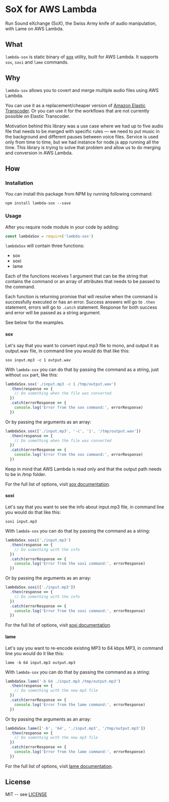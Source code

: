 # SoX for AWS Lambda

Run Sound eXchange (SoX), the Swiss Army knife of audio manipulation, with Lame on AWS Lambda.

## What

`lambda-sox` is static binary of [sox](http://sox.sourceforge.net) utility, built for AWS Lambda. It supports `sox`, `soxi` and `lame` commands.

## Why

`lambda-sox` allows you to covert and merge multiple audio files using AWS Lambda.

You can use it as a replacement/cheaper version of [Amazon Elastic Transcoder](https://aws.amazon.com/elastictranscoder/). Or you can use it for the workflows that are not currently possible on Elastic Transcoder.

Motivation behind this library was a use case where we had up to five audio file that needs to be merged with specific rules — we need to put music in the background and different pauses between voice files. Service is used only from time to time, but we had instance for node.js app running all the time. This library is trying to solve that problem and allow us to do merging and conversion in AWS Lambda.

## How

### Installation

You can install this package from NPM by running following command:

```shell
npm install lambda-sox --save
```

### Usage

After you require node module in your code by adding:

```javascript
const lambdaSox = require('lambda-sox')
```

`lambdaSox` will contain three functions:

- sox
- soxi
- lame

Each of the functions receives 1 argument that can be the string that contains the command or an array of attributes that needs to be passed to the command.

Each function is returning promise that will resolve when the command is successfully executed or has an error. Success answers will go to `.then` statement, errors will go to `.catch` statement. Response for both success and error will be passed as a string argument.

See below for the examples.

#### sox

Let's say that you want to convert input.mp3 file to mono, and output it as output.wav file, in command line you would do that like this: 

```shell
sox input.mp3 -c 1 output.wav
```

With `lambda-sox` you can do that by passing the command as a string, just without `sox`	part, like this:

```javascript
lambdaSox.sox('./input.mp3 -c 1 /tmp/output.wav')
  .then(response => {
    // Do something when the file was converted
  })
  .catch(errorResponse => {
    console.log('Error from the sox command:', errorResponse)
  })
```

Or by passing the arguments as an array:

```javascript
lambdaSox.sox(['./input.mp3', '-c', '1', '/tmp/output.wav'])
  .then(response => {
    // Do something when the file was converted
  })
  .catch(errorResponse => {
    console.log('Error from the sox command:', errorResponse)
  })
```

Keep in mind that AWS Lambda is read only and that the output path needs to be in /tmp folder.

For the full list of options, visit [sox documentation](http://sox.sourceforge.net/soxformat.html).

#### soxi

Let's say that you want to see the info about input.mp3 file, in command line you would do that like this: 

```shell
soxi input.mp3
```

With `lambda-sox` you can do that by passing the command as a string:

```javascript
lambdaSox.soxi('./input.mp3')
  .then(response => {
    // Do something with the info
  })
  .catch(errorResponse => {
    console.log('Error from the soxi command:', errorResponse)
  })
```

Or by passing the arguments as an array:

```javascript
lambdaSox.soxi(['./input.mp3'])
  .then(response => {
    // Do something with the info
  })
  .catch(errorResponse => {
    console.log('Error from the soxi command:', errorResponse)
  })
```

For the full list of options, visit [soxi documentation](http://sox.sourceforge.net/soxi.html).

#### lame

Let's say you want to re-encode existing MP3 to 64 kbps MP3, in command line you would do it like this:

```shell
lame -b 64 input.mp3 output.mp3
```

With `lambda-sox` you can do that by passing the command as a string:

```javascript
lambdaSox.lame('-b 64 ./input.mp3 /tmp/output.mp3')
  .then(response => {
    // Do something with the new mp3 file
  })
  .catch(errorResponse => {
    console.log('Error from the lame command:', errorResponse)
  })
```

Or by passing the arguments as an array:

```javascript
lambdaSox.lame(['-b', '64', './input.mp3', '/tmp/output.mp3'])
  .then(response => {
    // Do something with the new mp3 file
  })
  .catch(errorResponse => {
    console.log('Error from the lame command:', errorResponse)
  })
```

For the full list of options, visit [lame documentation](http://lame.cvs.sourceforge.net/viewvc/lame/lame/USAGE).

## License

MIT -- see [LICENSE](LICENSE)
